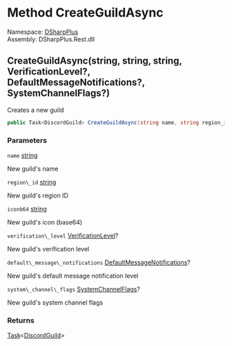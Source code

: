 # Method CreateGuildAsync

Namespace: [DSharpPlus](DSharpPlus.md)  
Assembly: DSharpPlus.Rest.dll

## <a id="DSharpPlus_DiscordRestClient_CreateGuildAsync_System_String_System_String_System_String_System_Nullable_DSharpPlus_Entities_VerificationLevel__System_Nullable_DSharpPlus_Entities_DefaultMessageNotifications__System_Nullable_DSharpPlus_SystemChannelFlags__"></a>CreateGuildAsync\(string, string, string, VerificationLevel?, DefaultMessageNotifications?, SystemChannelFlags?\)

Creates a new guild

```csharp
public Task<DiscordGuild> CreateGuildAsync(string name, string region_id, string iconb64, VerificationLevel? verification_level, DefaultMessageNotifications? default_message_notifications, SystemChannelFlags? system_channel_flags)
```

### Parameters

`name` [string](https://learn.microsoft.com/dotnet/api/system.string)

New guild's name

`region\_id` [string](https://learn.microsoft.com/dotnet/api/system.string)

New guild's region ID

`iconb64` [string](https://learn.microsoft.com/dotnet/api/system.string)

New guild's icon (base64)

`verification\_level` [VerificationLevel](DSharpPlus.Entities.VerificationLevel.md)?

New guild's verification level

`default\_message\_notifications` [DefaultMessageNotifications](DSharpPlus.Entities.DefaultMessageNotifications.md)?

New guild's default message notification level

`system\_channel\_flags` [SystemChannelFlags](DSharpPlus.SystemChannelFlags.md)?

New guild's system channel flags

### Returns

[Task](https://learn.microsoft.com/dotnet/api/system.threading.tasks.task\-1)<[DiscordGuild](DSharpPlus.Entities.DiscordGuild.md)\>

